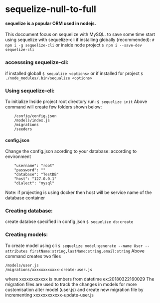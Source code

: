 # sequelize-null-to-full

#### sequelize is a popular ORM used in nodejs.

This doccument focus on sequelize with MySQL.
    to save some time start using sequelize with sequelize-cli
    if installing globally (recommended):
    ```
    # npm i -g sequelize-cli
    ```
    or inside node project
    ```
    $ npm i --save-dev sequelize-cli
    ```
### accesssing sequelize-cli:
if installed globall
    ```
    $ sequalize <options>
    ```
or if installed for project
    ```
    $ ./node_modules/.bin/sequalize <options>
    ```
### Using sequelize-cli:
To initialize Inside project root directory run:
    ```
    $ sequelize init
    ```
Above command will create few folders shown below:
```
    /config/config.json
    /models/index.js
    /migrations
    /seeders
````
#### config.json
Change the config.json acording to your database:
according to environment
```
    "username": "root"
    "password": ""
    "database": "TestDB"
    "host": "127.0.0.1"
    "dialect": "mysql"
```
Note: if projecting is using docker then host will be service name of the database container
### Creating database:
create databse specified in config.json
    ```
    $ sequelize db:create
    ```
### Creating models:
To create model using cli
    ```
    $ sequelize model:generate --name User --attributes firstName:string,lastName:string,email:string
    ```
Above command creates two files
```
/models/user.js
/migrations/xxxxxxxxxxxx-create-user.js
```
where xxxxxxxxxxxx is numbers from datetime ex:20180322160029
The migration files are used to track the changes in models
for more customisation alter model (user.js) and create new migration file by incrementing xxxxxxxxxxxx-update-user.js


